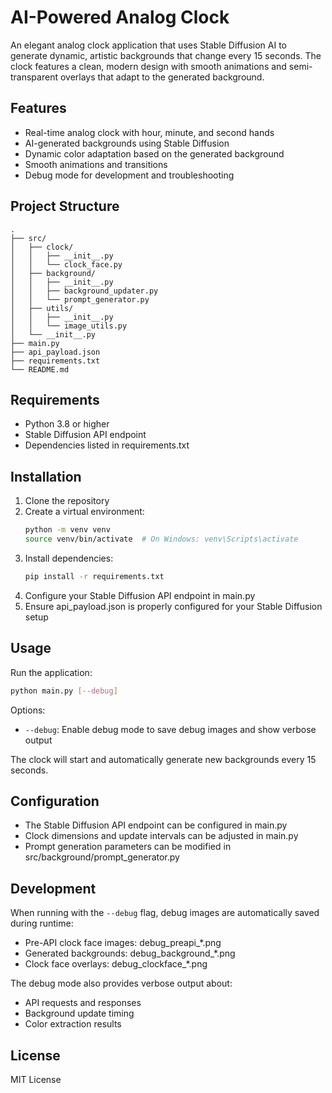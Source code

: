 # AI-Powered Analog Clock

An elegant analog clock application that uses Stable Diffusion AI to generate dynamic, artistic backgrounds that change every 15 seconds. The clock features a clean, modern design with smooth animations and semi-transparent overlays that adapt to the generated background.

## Features

- Real-time analog clock with hour, minute, and second hands
- AI-generated backgrounds using Stable Diffusion
- Dynamic color adaptation based on the generated background
- Smooth animations and transitions
- Debug mode for development and troubleshooting

## Project Structure

```
.
├── src/
│   ├── clock/
│   │   ├── __init__.py
│   │   └── clock_face.py
│   ├── background/
│   │   ├── __init__.py
│   │   ├── background_updater.py
│   │   └── prompt_generator.py
│   ├── utils/
│   │   ├── __init__.py
│   │   └── image_utils.py
│   └── __init__.py
├── main.py
├── api_payload.json
├── requirements.txt
└── README.md
```

## Requirements

- Python 3.8 or higher
- Stable Diffusion API endpoint
- Dependencies listed in requirements.txt

## Installation

1. Clone the repository
2. Create a virtual environment:
   ```bash
   python -m venv venv
   source venv/bin/activate  # On Windows: venv\Scripts\activate
   ```
3. Install dependencies:
   ```bash
   pip install -r requirements.txt
   ```
4. Configure your Stable Diffusion API endpoint in main.py
5. Ensure api_payload.json is properly configured for your Stable Diffusion setup

## Usage

Run the application:
```bash
python main.py [--debug]
```

Options:
- `--debug`: Enable debug mode to save debug images and show verbose output

The clock will start and automatically generate new backgrounds every 15 seconds.

## Configuration

- The Stable Diffusion API endpoint can be configured in main.py
- Clock dimensions and update intervals can be adjusted in main.py
- Prompt generation parameters can be modified in src/background/prompt_generator.py

## Development

When running with the `--debug` flag, debug images are automatically saved during runtime:
- Pre-API clock face images: debug_preapi_*.png
- Generated backgrounds: debug_background_*.png
- Clock face overlays: debug_clockface_*.png

The debug mode also provides verbose output about:
- API requests and responses
- Background update timing
- Color extraction results

## License

MIT License 